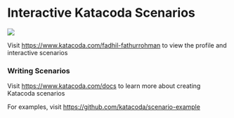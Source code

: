 # Interactive Katacoda Scenarios

[![](http://shields.katacoda.com/katacoda/fadhil-fathurrohman/count.svg)](https://www.katacoda.com/fadhil-fathurrohman "Get your profile on Katacoda.com")

Visit https://www.katacoda.com/fadhil-fathurrohman to view the profile and interactive scenarios

### Writing Scenarios
Visit https://www.katacoda.com/docs to learn more about creating Katacoda scenarios

For examples, visit https://github.com/katacoda/scenario-example
